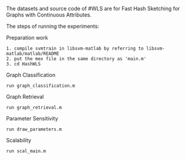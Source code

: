 The datasets and source code of #WLS are for Fast Hash Sketching for Graphs with Continuous Attributes.

The steps of running the experiments:

Preparation work
```
1. compile svmtrain in libsvm-matlab by referring to libsvm-matlab/matlab/README
2. put the mex file in the same directory as 'main.m'
3. cd HashWLS
```   
Graph Classification

```
run graph_classification.m
```

Graph Retrieval
```
run graph_retrieval.m
```

Parameter Sensitivity
```
run draw_parameters.m
```


Scalability
```
run scal_main.m
```

